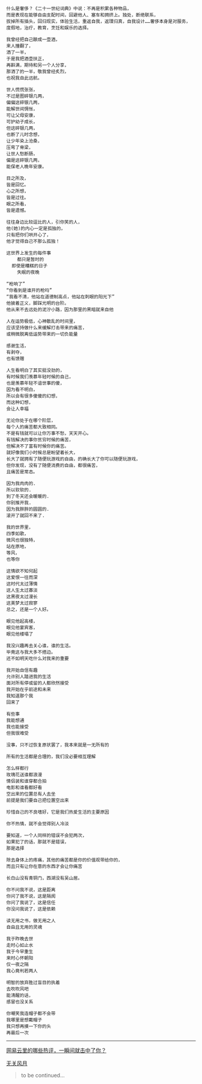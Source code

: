 ```
什么是奢侈？《二十一世纪词典》中说：不再是积累各种物品，
而是表现在能够自由支配时间，回避他人、塞车和拥挤上。独处，断绝联系，
拔掉所有插头，回归现实，体验生活，重返自我，返璞归真，自我设计……奢侈本身是对服务，
度假地，治疗，教育，烹饪和娱乐的选择。
```

```
我曾经把自己酿成一壶酒，
来人撞翻了，
洒了一半，
于是我把酒壶扶正，
再斟满，期待和另一个人分享，
那洒了的一半，敬我曾经炙烈，
也祝我自此远航。
```

```
世人慌慌张张，
不过是图碎银几两，
偏偏这碎银几两，
能解世间惆怅，
可让父母安康，
可护幼子成长，
但这碎银几两，
也断了儿时念想，
让少年染上沧桑，
压弯了脊梁，
让世人愁断肠，
偏是这碎银几两，
能保老人晚年安康。
```

```
目之所及，
皆是回忆。
心之所想，
皆是过往。
眼之所看，
皆是遗憾。
```

```
往往身边比较逗比的人，引你笑的人，
他(她)的内心一定是孤独的，
只有把你们哄开心了，
他才觉得自己不那么孤独！
```

```
这世界上发生的每件事
    都只是暂时的
  即使是糟糕的日子
    失眠的夜晚
```

```
“枪响了”
“你看到是谁开的枪吗”
“我看不清，他站在道德制高点，他站在刺眼的阳光下”
他披着正义，脚踩光明的台阶。
他从来不去远处的泥泞小路，因为那里的黑暗就来自他

```

```
人在运势极低，心神散乱的时间里，
应该坚持做什么来缓解打击带来的痛苦，
或稍微脱离低运势带来的一切负能量

```

```
感谢生活，
有剥夺，
也有馈赠
```

```
人生看明白了其实挺没劲的，
有时候我们羡慕年轻时候的自己，
也是羡慕年轻不谙世事的傻，
因为看不明白，
所以会有很多傻傻的幻想，
而这种幻想，
会让人幸福
```

```
无论你处于在哪个阶层，
每个人的痛苦都大致相同。
不是有钱就可以让你万事不愁，天天开心。
有钱解决的事你贫穷时候的痛苦，
但解决不了富有时候你的痛苦。
就好像我们小时候总是盼望着长大，
长大了就拥有了随便玩游戏的自由，的确长大了你可以随便玩游戏，
但你发现，没有了随便消费的自由，都很痛苦，
且痛苦是常态。
```

```
因为我肉肉的.
所以软软的.
到了冬天还会暖暖的.
你别推开我.
因为我胖胖的圆圆的.
滚开了就回不来了.

```
```
我的世界里，
四季如歌，
微风也很独特，
站在原地，
等风，
也等你

```



```
这情欲不知何起
这爱恨一往而深
这时代太过薄情
这人生太过寡淡
这黑夜太过漫长
这美梦太过寂寥
总之，还是一个人好。

```

```
眼见他起高楼，
眼见他宴宾客，
眼见他楼塌了

```

```
我没兴趣再去关心谁，谁的生活。
毕竟这与我大多不搭边。
还不如明天吃什么对我来的重要
```

```
我开始自信有趣
允许别人踏进我的生活
面对所有停或留的人都欣然接受
我开始在乎前途和未来
我知道那个我
回来了
```

```
有些事
我能想通
我也能接受
但我很难受
```

```
没事，只不过恢复原状罢了，我本来就是一无所有的
```

```
所有的生活都是合理的，我们没必要相互理解
```

```
怎么样都行
玫瑰花送谁都浪漫
情侣装和谁穿都合拍
电影和谁看都好看
空出来的位置总有人去坐
前提是我们要自己把位置空出来
```

```
珍惜自己的不良嗜好，它是我们热爱生活的主要原因
```

```
你不热情，就不会觉得别人冷淡
```

```
要知道，一个人同样的错误不会犯两次，
如果犯了的话，那就不是错误，
那是选择
```

```
除去身体上的疼痛，其他的痛苦都是你的价值观带给你的，
而且只有让你在意的东西才会让你痛苦
```

```
长白山没有青铜门，西湖没有吴山居。
```

```
你不问我不说，这是距离
你问了我不说，这是隔阂
你问了我说了，这是信任
你没问我说了，这是依赖
```

```
读无用之书，做无用之人
自由且无用的灵魂
```

```
我于昨晚去世
走时心如止水
我于今早重生
来时心怀朝阳
仅一夜之隔
我心竟判若两人
```

```
明智的放弃胜过盲目的执着
去吹吹风吧
能清醒的话，
感冒也没关系
```

```
你嘲笑我连帽子都不会带
我哪里是想戴帽子
我只想再摸一下你的头
再最后一次
```
---
[网易云里的哪些热评，一瞬间就击中了你？](https://www.zhihu.com/question/359026457/answer/1349876586)

[无关风月](https://www.zhihu.com/question/388162071/answer/1619077321)

> to be continued...